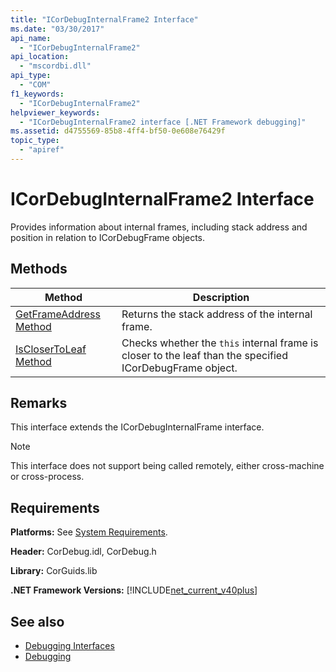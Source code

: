 ```yaml
---
title: "ICorDebugInternalFrame2 Interface"
ms.date: "03/30/2017"
api_name: 
  - "ICorDebugInternalFrame2"
api_location: 
  - "mscordbi.dll"
api_type: 
  - "COM"
f1_keywords: 
  - "ICorDebugInternalFrame2"
helpviewer_keywords: 
  - "ICorDebugInternalFrame2 interface [.NET Framework debugging]"
ms.assetid: d4755569-85b8-4ff4-bf50-0e608e76429f
topic_type: 
  - "apiref"
---
```

# ICorDebugInternalFrame2 Interface
Provides information about internal frames, including stack address and position in relation to ICorDebugFrame objects.  
  
## Methods  
  
|Method|Description|  
|------------|-----------------|  
|[GetFrameAddress Method](../../../../docs/framework/unmanaged-api/debugging/icordebuginternalframe2-getframeaddress-method.md)|Returns the stack address of the internal frame.|  
|[IsCloserToLeaf Method](../../../../docs/framework/unmanaged-api/debugging/icordebuginternalframe2-isclosertoleaf-method.md)|Checks whether the `this` internal frame is closer to the leaf than the specified ICorDebugFrame object.|  
  
## Remarks  
 This interface extends the ICorDebugInternalFrame interface.  
  
> [!NOTE]
> This interface does not support being called remotely, either cross-machine or cross-process.  
  
## Requirements  
 **Platforms:** See [System Requirements](../../../../docs/framework/get-started/system-requirements.md).  
  
 **Header:** CorDebug.idl, CorDebug.h  
  
 **Library:** CorGuids.lib  
  
 **.NET Framework Versions:** [!INCLUDE[net_current_v40plus](../../../../includes/net-current-v40plus-md.md)]  
  
## See also

- [Debugging Interfaces](../../../../docs/framework/unmanaged-api/debugging/debugging-interfaces.md)
- [Debugging](../../../../docs/framework/unmanaged-api/debugging/index.md)
